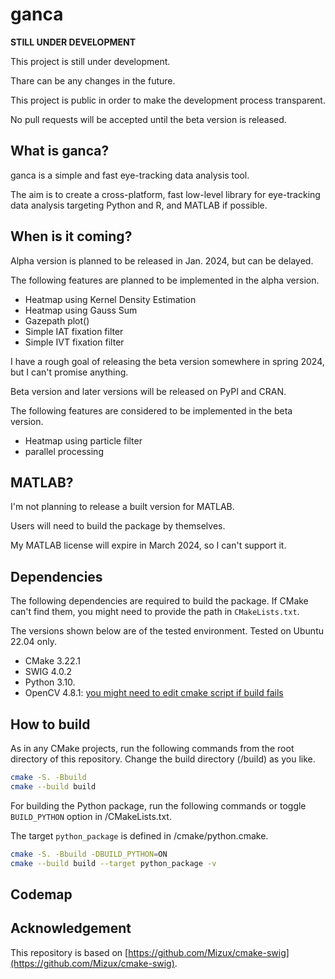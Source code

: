 # ganca

**STILL UNDER DEVELOPMENT**

This project is still under development.

Thare can be any changes in the future.

This project is public in order to make the development process transparent.

No pull requests will be accepted until the beta version is released.

## What is ganca?

ganca is a simple and fast eye-tracking data analysis tool.

The aim is to create a cross-platform, fast low-level library for eye-tracking data analysis targeting Python and R, and MATLAB if possible.

## When is it coming?

Alpha version is planned to be released in Jan. 2024, but can be delayed.

The following features are planned to be implemented in the alpha version.

- Heatmap using Kernel Density Estimation
- Heatmap using Gauss Sum
- Gazepath plot()
- Simple IAT fixation filter
- Simple IVT fixation filter


I have a rough goal of releasing the beta version somewhere in spring 2024, but I can't promise anything.

Beta version and later versions will be released on PyPI and CRAN.

The following features are considered to be implemented in the beta version.

- Heatmap using particle filter
- parallel processing


## MATLAB?

I'm not planning to release a built version for MATLAB.

Users will need to build the package by themselves.

My MATLAB license will expire in March 2024, so I can't support it.

## Dependencies

The following dependencies are required to build the package. If CMake can't find them, you might need to provide the path in `CMakeLists.txt`.

The versions shown below are of the tested environment. Tested on Ubuntu 22.04 only.

- CMake 3.22.1
- SWIG 4.0.2
- Python 3.10.
- OpenCV 4.8.1: [you might need to edit cmake script if build fails](/cmake/opencv.cmake)

## How to build

As in any CMake projects, run the following commands from the root directory of this repository. Change the build directory (/build) as you like.

```bash
cmake -S. -Bbuild
cmake --build build
```

For building the Python package, run the following commands or toggle `BUILD_PYTHON` option in /CMakeLists.txt.

The target `python_package` is defined in /cmake/python.cmake.

```bash
cmake -S. -Bbuild -DBUILD_PYTHON=ON
cmake --build build --target python_package -v
```

## Codemap



## Acknowledgement

This repository is based on [https://github.com/Mizux/cmake-swig](https://github.com/Mizux/cmake-swig).